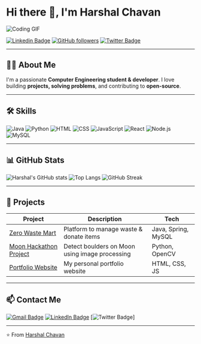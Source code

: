 # Hi there 👋, I'm Harshal Chavan

![Coding GIF](https://media.giphy.com/media/3o7aD2saalBwwftBIY/giphy.gif)

[![Linkedin Badge](https://img.shields.io/badge/-HarshalChavan-blue?style=flat-square&logo=Linkedin&logoColor=white&link=https://www.linkedin.com/in/harshal-chavan/)](https://www.linkedin.com/in/harshal-chavan/)
[![GitHub followers](https://img.shields.io/github/followers/harshalchavan?label=Follow&style=social)](https://github.com/harshalchavan)
[![Twitter Badge](https://img.shields.io/badge/-@HarshalChavan1-1DA1F2?style=flat-square&logo=Twitter&logoColor=white&link=https://twitter.com/HarshalChavan1)](https://twitter.com/HarshalChavan1)

---

## 🧑‍💻 About Me
I'm a passionate **Computer Engineering student & developer**. I love building **projects, solving problems**, and contributing to **open-source**.  

---

## 🛠️ Skills

![Java](https://img.shields.io/badge/Java-ED8B00?style=for-the-badge&logo=java&logoColor=white)
![Python](https://img.shields.io/badge/Python-3776AB?style=for-the-badge&logo=python&logoColor=white)
![HTML](https://img.shields.io/badge/HTML-E34F26?style=for-the-badge&logo=html5&logoColor=white)
![CSS](https://img.shields.io/badge/CSS-1572B6?style=for-the-badge&logo=css3&logoColor=white)
![JavaScript](https://img.shields.io/badge/JavaScript-F7DF1E?style=for-the-badge&logo=javascript&logoColor=black)
![React](https://img.shields.io/badge/React-61DAFB?style=for-the-badge&logo=react&logoColor=black)
![Node.js](https://img.shields.io/badge/Node.js-339933?style=for-the-badge&logo=nodedotjs&logoColor=white)
![MySQL](https://img.shields.io/badge/MySQL-4479A1?style=for-the-badge&logo=mysql&logoColor=white)

---

## 📊 GitHub Stats

![Harshal's GitHub stats](https://github-readme-stats.vercel.app/api?username=harshalchavan&show_icons=true&theme=radical)
![Top Langs](https://github-readme-stats.vercel.app/api/top-langs/?username=harshalchavan&layout=compact&theme=radical)
![GitHub Streak](https://github-readme-streak-stats.herokuapp.com/?user=harshalchavan&theme=radical)

---

## 🚀 Projects

| Project | Description | Tech |
|---------|-------------|------|
| [Zero Waste Mart](https://github.com/harshalchavan/zerowaste-mart) | Platform to manage waste & donate items | Java, Spring, MySQL |
| [Moon Hackathon Project](https://github.com/harshalchavan/moon-project) | Detect boulders on Moon using image processing | Python, OpenCV |
| [Portfolio Website](https://github.com/harshalchavan/portfolio) | My personal portfolio website | HTML, CSS, JS |

---

## 📫 Contact Me

[![Gmail Badge](https://img.shields.io/badge/-harshal@gmail.com-c14438?style=flat-square&logo=Gmail&logoColor=white&link=mailto:harshal@gmail.com)](mailto:harshal@gmail.com)
[![LinkedIn Badge](https://img.shields.io/badge/-Harshal-blue?style=flat-square&logo=Linkedin&logoColor=white&link=https://www.linkedin.com/in/harshal-chavan/)](https://www.linkedin.com/in/harshal-chavan/)
[![Twitter Badge](https://img.shields.io/badge/-@HarshalChavan1-1DA1F2?style=flat-square&logo=Twitter&logoColor=white&link=https://twitter.com/HarshalChavan1)]

---

⭐️ From [Harshal Chavan](https://github.com/harshalchavan)
